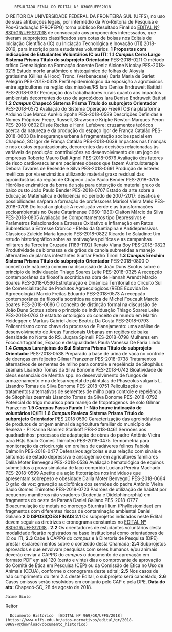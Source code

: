        RESULTADO FINAL DO EDITAL Nº 830GRUFFS2018  

 O REITOR DA UNIVERSIDADE FEDERAL DA FRONTEIRA SUL (UFFS), no uso de suas atribuições legais, por intermédio da Pró-Reitoria de Pesquisa e Pós-Graduação (PROPEPG) torna públicoo Resultado Final do [EDITAL Nº 830/GR/UFFS/2018](https://www.uffs.edu.br/atos-normativos/edital/gr/2018-0830)  de convocação aos proponentes interessados, que tiveram subprojetos classificados sem cotas de bolsas nos Editais de Iniciação Científica (IC) ou Iniciação Tecnológica e Inovação (ITI) 2018-2019, para inscrição para estudantes voluntários.  **1 Propostas com indicações de Estudantes Voluntários IC ou ITI:**  **1.1 *Campus* Cerro Largo**      **Sistema Prisma**    **Título do subprojeto**    **Orientador**      PES-2018-0211   O método crítico Genealógico na Formação docente   Deniz Alcione Nicolay     PES-2018-0215   Estudo morfo anatômico e histoquimico de folhas de Aloysia gratissima (Gillies & Hooc) Tronc. (Verbenaceae)   Carla Maria de Garlet Pelegrin     PES-2018-0328   Perfil epidemiológico da exposição a agrotóxicos entre agricultores na região das missões/RS   Iara Denise Endruweit Battisti     PES-2018-0337   Percepção dos trabalhadores rurais quanto aos impactos ambientais decorrentes do uso de agrotóxicos   Iara Denise Endruweit Battisti     **1.2 *Campus* Chapecó**      **Sistema Prisma**    **Título do subprojeto**    **Orientador**      PES-2018-0572   Avaliação do Sistema Operação FreeRTOS na plataforma Arduino Due   Marco Aurélio Spohn     PES-2018-0589   Descrições Definidas e Nomes Próprios: Frege, Russell, Strawson e Kripke   Newton Marques Peron     PES-2018-0602   Élisée Reclus e Henri Lefebvre: cruzamentos teóricos acerca da natureza e da produção do espaço   Igor de França Catalão     PES-2018-0603   Da insegurança urbana à fragmentação socioespacial em Chapecó, SC   Igor de França Catalão     PES-2018-0639   Impactos nas finanças e nos custos organizacionais, decorrentes das decisões relacionadas às variáveis de produção: contribuições ao desenvolvimento de um jogo de empresas   Roberto Mauro Dall Agnol     PES-2018-0676   Avaliação dos fatores de risco cardiovascular em pacientes obesos que fazem Auriculoterapia   Debora Tavares de Resende e Silva     PES-2018-0691   Produção de ésteres metílicos por via enzimática utilizando material graxo residual das agroindústrias da região de Chapecó   João Paulo Bender     PES-2018-0705   Hidrólise enzimática da borra de soja para obtenção de material graxo de baixo custo   João Paulo Bender     PES-2018-0707   Estado da arte sobre a Educação Matemática e deficiência no período de 2007-2017: desafios e possibilidades na/para a formação de professores   Marisol Vieira Melo     PES-2018-0708   Do local ao global: A revolução verde e as transformações socioambientais no Oeste Catarinense (1960-1980)   Claiton Márcio da Silva     PES-2018-0805   Avaliação de Comportamentos tipo Depressivos e Parâmetros Relacionados a Estresse Oxidativo e Inflamação em Ratos Submetidos a Estresse Crônico - Efeito da Quetiapina e Antidepressivos Clássicos   Zuleide Maria Ignacio     PES-2018-0822   Ricardo I e Saladino: Um estudo historiográfico sobre as motivações políticas e as campanhas militares da Terceira Cruzada (1189-1192)   Renato Viana Boy     PES-2018-0823   Produtividade de biomassa e de grãos de canola submetidas a manejo alternativo de plantas infestantes   Siumar Pedro Tironi     **1.3 *Campus* Erechim**      **Sistema Prisma**    **Título do subprojeto**    **Orientador**      PES-2018-0800   O conceito de natureza comum na discussão de João Duns Scotus sobre o princípio de individuação   Thiago Soares Leite     PES-2018-0325   A recepção contemporânea da filosofia socrática na obra de Hannah Arendt   Marcio Soares     PES-2018-0566   Estruturação e Dinâmica Territorial do Circuito Sul de Comercialização de Produtos Agroecológicos (REDE Ecovida De Agroecologia)   Marcio Freitas Eduardo     PES-2018-0573   A recepção contemporânea da filosofia socrática na obra de Michel Foucault   Marcio Soares     PES-2018-0686   O conceito de distinção formal na discussão de João Duns Scotus sobre o princípio de individuação   Thiago Soares Leite     PES-2018-0763   O estatuto ontológico do conceito de mundo em Martin Heidegger e Markus Gabriel   Joice Beatriz Da Costa     PES-2018-0793   Policentrismo como chave do processo de Planejamento: uma análise de desenvolvimento de Áreas Funcionais Urbanas em regiões de baixa densidade no Norte do RS.   Juçara Spinelli     PES-2018-0798   Mulheres em Foco:cartografias, Espaço e desigualdades   Paula Vanessa De Faria Lindo     **1.4 *Campus* Laranjeiras do Sul**      **Sistema Prisma**    **Título do subprojeto**    **Orientador**      PES-2018-0538   Preparado a base de urina de vaca no controle de doenças em feijoeiro   Gilmar Franzener     PES-2018-0738   Tratamentos alternativos de sementes de milho para controle e repelência de Sitophilus zeamais   Lisandro Tomas da Silva Bonome     PES-2018-0742   Bioatividade de óleos essenciais de Mentha spp. no desenvolvimento de fungos de armazenamento e na defesa vegetal de plântulas de Phaseolus vulgaris L.   Lisandro Tomas da Silva Bonome     PES-2018-0751   Peliculização e tratamentos alternativos de sementes de milho para controle e repelência de Sitophilus zeamais   Lisandro Tomas da Silva Bonome     PES-2018-0792   Potencial do trigo mourisco para manejo de fitopatógenos de solo   Gilmar Franzener     **1.5 *Campus* Passo Fundo**  **I - Não houve indicação de voluntários IC/ITI**  **1.6 *Campus* Realeza**      **Sistema Prisma**    **Título do subprojeto**    **Orientador**      PES 2018 0590   Caracterização das agroindústrias de produtos de origem animal da agricultura familiar do município de Realeza - Pr   Karina Ramirez Starikoff     PES-2018-0461   Sermões aos quadradinhos: processos de adaptação de obras do padre Antônio Vieira para HQs   Saulo Gomes Thimoteo     PES-2018-0475   Termometria para monitoração da criocirurgia em orelhas de cadáveres felinos   Fabíola Dalmolin     PES-2018-0477   Defensivos agrícolas e sua relação com sinais e sintomas de estado depressivo e ansiogênico em agricultores familiares   Dalila Moter Benvegnú     PES-2018-0536   Avaliação hematológica de equinos submetidos a prova simulada de laço comprido   Luciana Pereira Machado     PES-2018-0599   Apetite e a ação fitoterápica nos indivíduos que apresentam sobrepeso e obesidade   Dalila Moter Benvegnú     PES-2018-0664   O grão da voz: gravação audiofônica dos sermões do padre Antônio Vieira   Saulo Gomes Thimoteo     PES-2018-0723   Padrões de utilização de habitat por pequenos mamíferos não voadores (Rodentia e Didelphimorphia) em fragmentos do oeste de Paraná   Daniel Galiano     PES-2018-0777   Bioacumulação de metais no morcego Sturnira lilium (Phyllostomidae) em fragmentos com diferentes riscos de contaminação ambiental   Daniel Galiano      **2 D**  **ISPOSIÇÕES FINAIS**  **2.1** Os subprojetos indicados neste Edital devem seguir as diretrizes e cronograma constantes no [EDITAL Nº 830/GR/UFFS/2018](https://www.uffs.edu.br/atos-normativos/edital/gr/2018-0830)  . **2.2** Os orientadores de estudantes voluntários desta modalidade ficarão registrados na base Institucional como orientadores de IC ou ITI; **2.3** Cabe à CAPPG do *campus* e à Diretoria de Pesquisa (DPE) prestar esclarecimentos sobre o conteúdo desta Chamada; **2.4** Subprojetos aprovados e que envolvam pesquisas com seres humanos e/ou animais deverão enviar à CAPPG do *campus* o documento de aprovação em formato PDF em até 120 (cento e vinte) dias o comprovante de aprovação do Comitê de Ética em Pesquisa (CEP) ou da Comissão de Ética no Uso de Animais (CEUA), conforme o cronograma deste edital; **2.5** Nos casos de não cumprimento do item 2.4 deste Edital, o subprojeto será cancelado; **2.6** Casos omissos serão resolvidos em conjunto pelo CAP e pela DPE.      **Data do ato:** Chapecó-SC, 28 de agosto de 2018.   
 

    Jaime Giolo   
 Reitor 

      Documento Histórico  [EDITAL Nº 969/GR/UFFS/2018](https://www.uffs.edu.br/atos-normativos/edital/gr/2018-0969/@@download/documento_historico)     
      